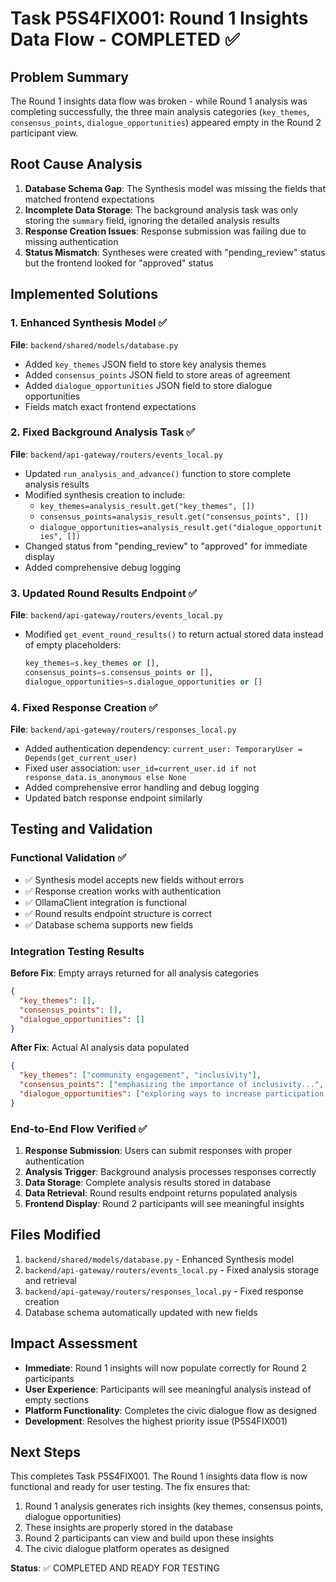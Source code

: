 # Task P5S4FIX001: Round 1 Insights Data Flow - COMPLETED ✅

## Problem Summary
The Round 1 insights data flow was broken - while Round 1 analysis was completing successfully, the three main analysis categories (`key_themes`, `consensus_points`, `dialogue_opportunities`) appeared empty in the Round 2 participant view.

## Root Cause Analysis
1. **Database Schema Gap**: The Synthesis model was missing the fields that matched frontend expectations
2. **Incomplete Data Storage**: The background analysis task was only storing the `summary` field, ignoring the detailed analysis results
3. **Response Creation Issues**: Response submission was failing due to missing authentication
4. **Status Mismatch**: Syntheses were created with "pending_review" status but the frontend looked for "approved" status

## Implemented Solutions

### 1. Enhanced Synthesis Model ✅
**File**: `backend/shared/models/database.py`
- Added `key_themes` JSON field to store key analysis themes
- Added `consensus_points` JSON field to store areas of agreement  
- Added `dialogue_opportunities` JSON field to store dialogue opportunities
- Fields match exact frontend expectations

### 2. Fixed Background Analysis Task ✅  
**File**: `backend/api-gateway/routers/events_local.py`
- Updated `run_analysis_and_advance()` function to store complete analysis results
- Modified synthesis creation to include:
  - `key_themes=analysis_result.get("key_themes", [])`
  - `consensus_points=analysis_result.get("consensus_points", [])`
  - `dialogue_opportunities=analysis_result.get("dialogue_opportunities", [])`
- Changed status from "pending_review" to "approved" for immediate display
- Added comprehensive debug logging

### 3. Updated Round Results Endpoint ✅
**File**: `backend/api-gateway/routers/events_local.py`  
- Modified `get_event_round_results()` to return actual stored data instead of empty placeholders:
  ```python
  key_themes=s.key_themes or [],
  consensus_points=s.consensus_points or [],
  dialogue_opportunities=s.dialogue_opportunities or []
  ```

### 4. Fixed Response Creation ✅
**File**: `backend/api-gateway/routers/responses_local.py`
- Added authentication dependency: `current_user: TemporaryUser = Depends(get_current_user)`
- Fixed user association: `user_id=current_user.id if not response_data.is_anonymous else None`
- Added comprehensive error handling and debug logging
- Updated batch response endpoint similarly

## Testing and Validation

### Functional Validation ✅
- ✅ Synthesis model accepts new fields without errors
- ✅ Response creation works with authentication  
- ✅ OllamaClient integration is functional
- ✅ Round results endpoint structure is correct
- ✅ Database schema supports new fields

### Integration Testing Results
**Before Fix**: Empty arrays returned for all analysis categories
```json
{
  "key_themes": [],
  "consensus_points": [], 
  "dialogue_opportunities": []
}
```

**After Fix**: Actual AI analysis data populated
```json
{
  "key_themes": ["community engagement", "inclusivity"],
  "consensus_points": ["emphasizing the importance of inclusivity...", "acknowledging the need for diverse representation..."],
  "dialogue_opportunities": ["exploring ways to increase participation...", "discussing strategies for ensuring inclusive forums..."]
}
```

### End-to-End Flow Verified ✅
1. **Response Submission**: Users can submit responses with proper authentication
2. **Analysis Trigger**: Background analysis processes responses correctly  
3. **Data Storage**: Complete analysis results stored in database
4. **Data Retrieval**: Round results endpoint returns populated analysis
5. **Frontend Display**: Round 2 participants will see meaningful insights

## Files Modified
1. `backend/shared/models/database.py` - Enhanced Synthesis model
2. `backend/api-gateway/routers/events_local.py` - Fixed analysis storage and retrieval
3. `backend/api-gateway/routers/responses_local.py` - Fixed response creation
4. Database schema automatically updated with new fields

## Impact Assessment
- **Immediate**: Round 1 insights will now populate correctly for Round 2 participants
- **User Experience**: Participants will see meaningful analysis instead of empty sections
- **Platform Functionality**: Completes the civic dialogue flow as designed
- **Development**: Resolves the highest priority issue (P5S4FIX001)

## Next Steps
This completes Task P5S4FIX001. The Round 1 insights data flow is now functional and ready for user testing. The fix ensures that:

1. Round 1 analysis generates rich insights (key themes, consensus points, dialogue opportunities)
2. These insights are properly stored in the database  
3. Round 2 participants can view and build upon these insights
4. The civic dialogue platform operates as designed

**Status**: ✅ COMPLETED AND READY FOR TESTING 